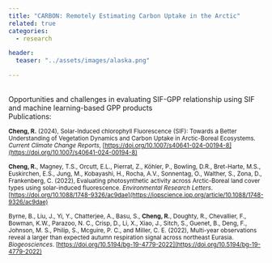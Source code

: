 ```yaml
---
title: "CARBON: Remotely Estimating Carbon Uptake in the Arctic"
related: true
categories:
  - research

header:
  teaser: "../assets/images/alaska.png"

---
```

<br/>
Opportunities and challenges in evaluating SIF-GPP relationship using SIF and machine learning-based GPP products

<br/>
Publications:


<sub> **Cheng, R.** (2024), Solar-Induced chlorophyll Fluorescence (SIF): Towards a Better Understanding of Vegetation Dynamics and Carbon Uptake in Arctic-Boreal Ecosystems. <em>Current Climate Change Reports</em>, [https://doi.org/10.1007/s40641-024-00194-8](https://doi.org/10.1007/s40641-024-00194-8) </sub>

<sub> **Cheng, R.**, Magney, T.S., Orcutt, E.L., Pierrat, Z., Köhler, P., Bowling, D.R., Bret-Harte, M.S., Euskirchen, E.S., Jung, M., Kobayashi, H., Rocha, A.V., Sonnentag, O., Walther, S., Zona, D., Frankenberg, C.  (2022), Evaluating photosynthetic activity across Arctic-Boreal land cover types using solar-induced fluorescence. <em>Environmental Research Letters</em>. [https://doi.org/10.1088/1748-9326/ac9dae](https://iopscience.iop.org/article/10.1088/1748-9326/ac9dae)</sub>

<sub> Byrne, B., Liu, J., Yi, Y., Chatterjee, A., Basu, S., **Cheng, R.**, Doughty, R., Chevallier, F., Bowman, K.W., Parazoo, N. C., Crisp, D., Li, X., Xiao, J., Sitch, S., Guenet, B., Deng, F., Johnson, M. S., Philip, S., Mcguire, P. C., and Miller, C. E. (2022), Multi-year observations reveal a larger than expected autumn respiration signal across northeast Eurasia. <em>Biogeosciences</em>. [https://doi.org/10.5194/bg-19-4779-2022](https://doi.org/10.5194/bg-19-4779-2022)</sub>
